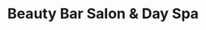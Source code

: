 ---
title: "Beauty Bar Salon & Day Spa"
url: /dickinson/beauty-bar-salon-and-day-spa/
shop: hairdresser
---
